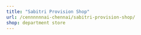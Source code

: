 ```yaml
---
title: "Sabitri Provision Shop"
url: /cennnnnnai-chennai/sabitri-provision-shop/
shop: department store
---
```

